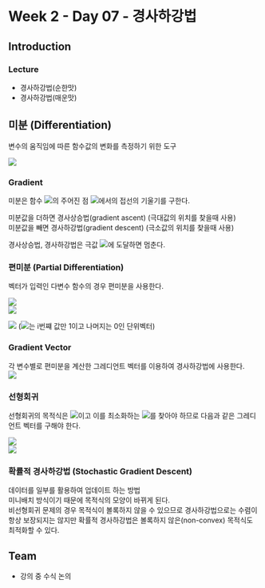 # Week 2 - Day 07 - 경사하강법

## Introduction
### Lecture
- 경사하강법(순한맛)
- 경사하강법(매운맛)


## 미분 (Differentiation)
변수의 움직임에 따른 함수값의 변화를 측정하기 위한 도구  

<img src="https://render.githubusercontent.com/render/math?math=f^\prime(x)=\lim_{h\rightarrow x}\frac{f(x+h)-f(x)}{h}">  

### Gradient
미분은 함수 <img src="https://render.githubusercontent.com/render/math?math=f">의 주어진 점 <img src="https://render.githubusercontent.com/render/math?math=(x,f(x))">에서의 접선의 기울기를 구한다.  

미분값을 더하면 경사상승법(gradient ascent) (극대값의 위치를 찾을때 사용)  
미분값을 빼면 경사하강법(gradient descent) (극소값의 위치를 찾을때 사용)
  
경사상승법, 경사하강법은 극값 <img src="https://render.githubusercontent.com/render/math?math=f^\prime(x)=0">에 도달하면 멈춘다.  


### 편미분 (Partial Differentiation)
벡터가 입력인 다변수 함수의 경우 편미분을 사용한다.  

<img src="https://render.githubusercontent.com/render/math?math=f(x, y)=x^2 %2B 2xy %2B y^2"><br>
<img src="https://render.githubusercontent.com/render/math?math=\partial_{x_i}f(x)=2x %2B 2y">

<img src="https://render.githubusercontent.com/render/math?math=\partial_{x_i} f(x)=\lim_{h\rightarrow x}\frac{f(x+he_i)-f(x)}{h}">
(<img src="https://render.githubusercontent.com/render/math?math=e_i">는 i번쨰 값만 1이고 나머지는 0인 단위벡터)  

### Gradient Vector
각 변수별로 편미분을 계산한 그레디언트 벡터를 이용하여 경사하강법에 사용한다.  
<img src="https://render.githubusercontent.com/render/math?math=\nabla f=(\partial x_1f, \partial x_2f, \dots , \partial x_df)">

### 선형회귀
선형회귀의 목적식은 <img src="https://render.githubusercontent.com/render/math?math=\beta{\lVert}y-X\beta{\rVert}_2">이고 이를 최소화하는 <img src="https://render.githubusercontent.com/render/math?math=\beta">를 찾아야 하므로 다음과 같은 그레디언트 벡터를 구해야 한다.  

<img src="https://render.githubusercontent.com/render/math?math=\nabla_\beta{\lVert}y-X\beta{\rVert}_2=(\partial_{\beta_1}{\lVert}y-X\beta{\rVert}_2, \dots,\partial_{\beta_d}{\lVert}y-X\beta{\rVert}_2)=\left(-\frac{X^T_1(y-X\beta)}{n{\lVert}y-X\beta{\rVert}_2}, -\frac{X^T_d(y-X\beta)}{n{\lVert}y-X\beta{\rVert}_2}, \dots , \right)">
<br>
<img src="https://render.githubusercontent.com/render/math?math=\partial_{\beta_k}{\lVert}y-X\beta{\rVert}_2=\partial_{\beta_k}\left\{\frac{1}{n} \sum^n_{i=1}\left(y_i-\sum^d_{j=1}X_{ij}\beta_{j} \right)^2\right\}^{\frac{1}{2}}=-\frac{X^T_k(y-X\beta)}{n{\lVert}y-X\beta{\rVert}_2}">

### 확률적 경사하강법 (Stochastic Gradient Descent)
데이터를 일부를 활용하여 업데이트 하는 방법  
미니배치 방식이기 때문에 목적식의 모양이 바뀌게 된다.  
비선형회귀 문제의 경우 목적식이 볼록하지 않을 수 있으므로 경사하강법으로는 수렴이 항상 보장되지는 않지만 확률적 경사하강법은 볼록하지 않은(non-convex) 목적식도 최적화할 수 있다.  


## Team
- 강의 중 수식 논의


